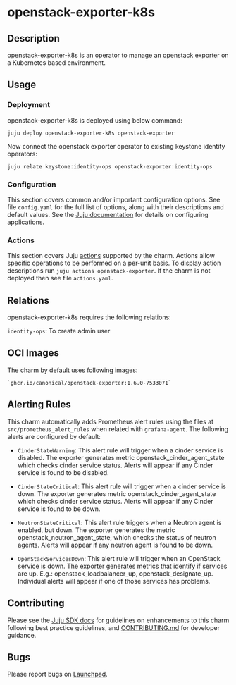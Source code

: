 # openstack-exporter-k8s

## Description

openstack-exporter-k8s is an operator to manage an openstack exporter on a Kubernetes based environment.

## Usage

### Deployment

openstack-exporter-k8s is deployed using below command:

    juju deploy openstack-exporter-k8s openstack-exporter

Now connect the openstack exporter operator to existing keystone identity operators:

    juju relate keystone:identity-ops openstack-exporter:identity-ops

### Configuration

This section covers common and/or important configuration options. See file
`config.yaml` for the full list of options, along with their descriptions and
default values. See the [Juju documentation][juju-docs-config-apps] for details
on configuring applications.

### Actions

This section covers Juju [actions][juju-docs-actions] supported by the charm.
Actions allow specific operations to be performed on a per-unit basis. To
display action descriptions run `juju actions openstack-exporter`. If the charm is not
deployed then see file `actions.yaml`.

## Relations

openstack-exporter-k8s requires the following relations:

`identity-ops`: To create admin user

## OCI Images

The charm by default uses following images:

    `ghcr.io/canonical/openstack-exporter:1.6.0-7533071`

## Alerting Rules
This charm automatically adds Prometheus alert rules using the files at
`src/prometheus_alert_rules` when related with `grafana-agent`.
The following alerts are configured by default:

- `CinderStateWarning`: This alert rule will trigger when a cinder service is disabled. The
exporter generates metric openstack_cinder_agent_state which checks cinder service status.
Alerts will appear if any Cinder service is found to be disabled.

- `CinderStateCritical`: This alert rule will trigger when a cinder service is down. The exporter
generates metric openstack_cinder_agent_state which checks cinder service status.
Alerts will appear if any Cinder service is found to be down.

- `NeutronStateCritical`: This alert rule triggers when a Neutron agent is enabled, but down.
The exporter generates the metric openstack_neutron_agent_state, which checks the status
of neutron agents. Alerts will appear if any neutron agent is found to be down.

- `OpenStackServicesDown`: This alert rule will trigger when an OpenStack service is down. The
exporter generates metrics that identify if services are up. E.g.: openstack_loadbalancer_up,
openstack_designate_up. Individual alerts will appear if one of those services has problems.


## Contributing

Please see the [Juju SDK docs](https://juju.is/docs/sdk) for guidelines
on enhancements to this charm following best practice guidelines, and
[CONTRIBUTING.md](contributors-guide) for developer guidance.

## Bugs

Please report bugs on [Launchpad][lp-bugs-charm-openstack-exporter-k8s].

<!-- LINKS -->

[contributors-guide]: https://opendev.org/openstack/charm-openstack-exporter-k8s/src/branch/main/CONTRIBUTING.md
[juju-docs-actions]: https://jaas.ai/docs/actions
[juju-docs-config-apps]: https://juju.is/docs/configuring-applications
[lp-bugs-charm-openstack-exporter-k8s]: https://bugs.launchpad.net/charm-openstack-exporter-k8s/+filebug
